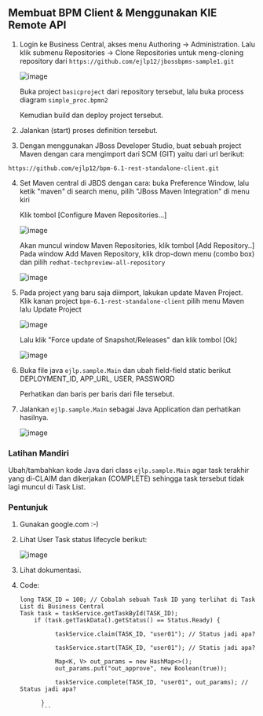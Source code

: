 ## Membuat BPM Client & Menggunakan KIE Remote API

1. Login ke Business Central, akses menu Authoring -> Administration.
   Lalu klik submenu Repositories -> Clone Repositories untuk meng-cloning repository dari `https://github.com/ejlp12/jbossbpms-sample1.git`
   
   ![image](https://cloud.githubusercontent.com/assets/3068071/8581936/10f7b380-25ee-11e5-8289-811bcee223c8.png)
  
   Buka project `basicproject` dari repository tersebut, lalu buka process diagram `simple_proc.bpmn2`
   
   Kemudian build dan deploy project tersebut.
   
2. Jalankan (start) proses definition tersebut.

3. Dengan menggunakan JBoss Developer Studio, buat sebuah project Maven dengan cara mengimport dari SCM (GIT) yaitu dari url berikut:

  `https://github.com/ejlp12/bpm-6.1-rest-standalone-client.git`
  

4. Set Maven central di JBDS dengan cara: buka Preference Window, lalu ketik "maven" di search menu, pilih "JBoss Maven Integration" di menu kiri
   
   Klik tombol [Configure Maven Repositories...]
   
   ![image](https://cloud.githubusercontent.com/assets/3068071/8582220/a2e1fdf4-25ef-11e5-921b-da646802cfda.png)
   
   Akan muncul window Maven Repositories, klik tombol [Add Repository..]
   Pada window Add Maven Repository, klik drop-down menu (combo box) dan pilih `redhat-techpreview-all-repository`
   
   ![image](https://cloud.githubusercontent.com/assets/3068071/8582319/4ac8b0a8-25f0-11e5-9963-3841b8a0f874.png)
   
5. Pada project yang baru saja diimport, lakukan update Maven Project. Klik kanan project `bpm-6.1-rest-standalone-client` pilih menu Maven lalu Update Project
   
   ![image](https://cloud.githubusercontent.com/assets/3068071/8582415/d8b4562e-25f0-11e5-919c-94f8bb96b70b.png)
   
   Lalu klik "Force update of Snapshot/Releases" dan klik tombol [Ok]
   
   ![image](https://cloud.githubusercontent.com/assets/3068071/8582505/705ee340-25f1-11e5-9d6b-3bc8f5ff8054.png)

6. Buka file java `ejlp.sample.Main` dan ubah field-field static berikut DEPLOYMENT_ID, APP_URL, USER, PASSWORD

   Perhatikan dan baris per baris dari file tersebut.
   

7. Jalankan `ejlp.sample.Main` sebagai Java Application dan perhatikan hasilnya.
   
   ![image](https://cloud.githubusercontent.com/assets/3068071/8582625/2eeff696-25f2-11e5-88a7-f58300ca779e.png)

### Latihan Mandiri

Ubah/tambahkan kode Java dari class `ejlp.sample.Main` agar task terakhir yang di-CLAIM dan dikerjakan (COMPLETE) sehingga task tersebut tidak lagi muncul di Task List.

### Pentunjuk

1. Gunakan google.com :-)
2. Lihat User Task status lifecycle berikut:

   ![image](https://docs.jboss.org/jbpm/v6.2/userguide/images/TaskService/WSHT-lifecycle.png)
   
3. Lihat dokumentasi.


4. Code:

      
      ```
      long TASK_ID = 100; // Cobalah sebuah Task ID yang terlihat di Task List di Business Central
      Task task = taskService.getTaskById(TASK_ID);
		  if (task.getTaskData().getStatus() == Status.Ready) {
			
				taskService.claim(TASK_ID, "user01"); // Status jadi apa?
				
				taskService.start(TASK_ID, "user01"); // Statis jadi apa?
			
				Map<K, V> out_params = new HashMap<>();
				out_params.put("out_approve", new Boolean(true));
			
				taskService.complete(TASK_ID, "user01", out_params); // Status jadi apa?
			
			}
			```

  
